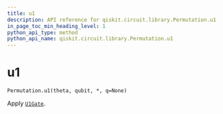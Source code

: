 ```yaml
---
title: u1
description: API reference for qiskit.circuit.library.Permutation.u1
in_page_toc_min_heading_level: 1
python_api_type: method
python_api_name: qiskit.circuit.library.Permutation.u1
---
```


# u1

<span id="qiskit.circuit.library.Permutation.u1" />

`Permutation.u1(theta, qubit, *, q=None)`

Apply [`U1Gate`](qiskit.circuit.library.U1Gate "qiskit.circuit.library.U1Gate").

